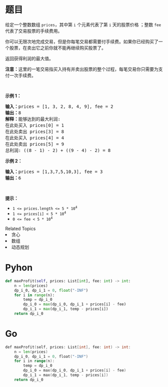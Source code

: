 # 题目
<p>给定一个整数数组 <code>prices</code>，其中第 <code>i</code> 个元素代表了第 <code>i</code> 天的股票价格 ；整数 <code>fee</code> 代表了交易股票的手续费用。</p>

<p>你可以无限次地完成交易，但是你每笔交易都需要付手续费。如果你已经购买了一个股票，在卖出它之前你就不能再继续购买股票了。</p>

<p>返回获得利润的最大值。</p>

<p><strong>注意：</strong>这里的一笔交易指买入持有并卖出股票的整个过程，每笔交易你只需要为支付一次手续费。</p>

<p> </p>

<p><strong>示例 1：</strong></p>

<pre>
<strong>输入：</strong>prices = [1, 3, 2, 8, 4, 9], fee = 2
<strong>输出：</strong>8
<strong>解释：</strong>能够达到的最大利润:  
在此处买入 prices[0] = 1
在此处卖出 prices[3] = 8
在此处买入 prices[4] = 4
在此处卖出 prices[5] = 9
总利润: ((8 - 1) - 2) + ((9 - 4) - 2) = 8</pre>

<p><strong>示例 2：</strong></p>

<pre>
<strong>输入：</strong>prices = [1,3,7,5,10,3], fee = 3
<strong>输出：</strong>6
</pre>

<p> </p>

<p><strong>提示：</strong></p>

<ul>
	<li><code>1 <= prices.length <= 5 * 10<sup>4</sup></code></li>
	<li><code>1 <= prices[i] < 5 * 10<sup>4</sup></code></li>
	<li><code>0 <= fee < 5 * 10<sup>4</sup></code></li>
</ul>
<div><div>Related Topics</div><div><li>贪心</li><li>数组</li><li>动态规划</li></div></div>

# Pyhon

```python
def maxProfit(self, prices: List[int], fee: int) -> int:
    n = len(prices)
    dp_i_0, dp_i_1 = 0, float("-INF")
    for i in range(n):
        temp = dp_i_0
        dp_i_0 = max(dp_i_0, dp_i_1 + prices[i] - fee)
        dp_i_1 = max(dp_i_1, temp - prices[i])
    return dp_i_0
```

# Go

```go
def maxProfit(self, prices: List[int], fee: int) -> int:
    n = len(prices)
    dp_i_0, dp_i_1 = 0, float("-INF")
    for i in range(n):
        temp = dp_i_0
        dp_i_0 = max(dp_i_0, dp_i_1 + prices[i] - fee)
        dp_i_1 = max(dp_i_1, temp - prices[i])
    return dp_i_0
```